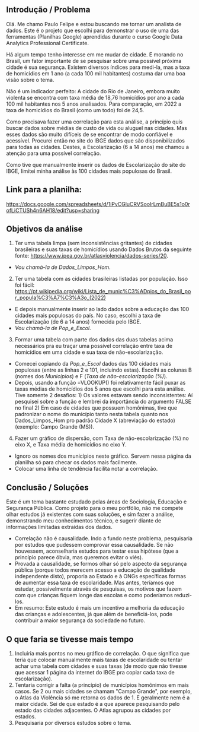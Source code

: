 ## Introdução / Problema
Olá. Me chamo Paulo Felipe e estou buscando me tornar um analista de dados. Este é o projeto que escolhi para demonstrar o uso de uma das ferramentas (Planilhas Google) aprendidas durante o curso Google Data Analytics Professional Certificate.

Há algum tempo tenho interesse em me mudar de cidade. E morando no Brasil, um fator importante de se pesquisar sobre uma possível próxima cidade é sua segurança. Existem diversos índices para medi-la, mas a taxa de homicídios em 1 ano (a cada 100 mil habitantes) costuma dar uma boa visão sobre o tema. 

Não é um indicador perfeito: A cidade do Rio de Janeiro, embora muito violenta se encontra com taxa média de 18,76 homicídios por ano a cada 100 mil habitantes nos 5 anos analisados. Para comparação, em 2022 a taxa de homicídios do Brasil (como um todo) foi de 24,5.

Como precisava fazer uma correlação para esta análise, a princípio quis buscar dados sobre médias de custo de vida ou aluguel nas cidades. Mas esses dados são muito difíceis de se encontrar de modo confiável e acessível. Procurei então no site do IBGE dados que são disponibilizados para todas as cidades. Destes, a Escolarização (6 a 14 anos) me chamou a atenção para uma possível correlação.

Como tive que manualmente inserir os dados de Escolarização do site do IBGE, limitei minha análise às 100 cidades mais populosas do Brasil.

## Link para a planilha:
<https://docs.google.com/spreadsheets/d/1iPvCGluCRVSooIrLmBuBE5s1o0rofLiCTUSh4n6AH18/edit?usp=sharing>

## Objetivos da análise
1) Ter uma tabela limpa (sem inconsistências gritantes) de cidades brasileiras e suas taxas de homicídios usando Dados Brutos da seguinte fonte: <https://www.ipea.gov.br/atlasviolencia/dados-series/20>. 
- *Vou chamá-la de Dados_Limpos_Hom*.

2) Ter uma tabela com as cidades brasileiras listadas por população. Isso foi fácil: <https://pt.wikipedia.org/wiki/Lista_de_munic%C3%ADpios_do_Brasil_por_popula%C3%A7%C3%A3o_(2022)>
- E depois manualmente inserir ao lado dados sobre a educação das 100 cidades mais populosas do país. No caso, escolhi a taxa de Escolarização (de 6 a 14 anos) fornecida pelo IBGE.
- *Vou chamá-la de Pop_e_Escol*.

3) Formar uma tabela com parte dos dados das duas tabelas acima necessários pra eu traçar uma possível correlação entre taxa de homicídios em uma cidade e sua taxa de não-escolarização.
- Comecei copiando da *Pop_e_Escol* dados das 100 cidades mais populosas (entre as linhas 2 e 101, incluindo estas). Escolhi as colunas B (nomes dos *Municípios*) e F (*Taxa de não-escolarização (%)*). 
- Depois, usando a função =VLOOKUP() foi relativamente fácil puxar as taxas médias de homicídios dos 5 anos que escolhi para esta análise. Tive somente 2 desafios: 1) Os valores estavam sendo inconsistentes: Aí pesquisei sobre a função e lembrei da importância do argumento FALSE no final 2) Em caso de cidades que possuem homônimas, tive que padronizar o nome do município tanto nesta tabela quanto nos Dados_Limpos_Hom pro padrão Cidade X (abreviação do estado) (exemplo: Campo Grande (MS)).

4) Fazer um gráfico de dispersão, com Taxa de não-escolarização (%) no eixo X, e Taxa média de homicídios no eixo Y.
- Ignoro os nomes dos municípios neste gráfico. Servem nessa página da planilha só para checar os dados mais facilmente.
- Colocar uma linha de tendência facilita notar a correlação.

## Conclusão / Soluções
Este é um tema bastante estudado pelas áreas de Sociologia, Educação e Segurança Pública. Como projeto para o meu portfólio, não me compete olhar estudos já existentes com suas soluções, e sim fazer a análise, demonstrando meu conhecimentos técnico, e sugerir diante de informações limitadas extraídas dos dados. 
- Correlação não é causalidade. Indo a fundo neste problema, pesquisaria por estudos que pudessem comprovar essa causalidade. Se não houvessem, aconselharia estudos para testar essa hipótese (que a princípio parece óbvia, mas queremos evitar o viés).
- Provada a causalidade, se formos olhar só pelo aspecto da segurança pública (porque todos merecem acesso a educação de qualidade independente disto), proporia ao Estado e à ONGs específicas formas de aumentar essa taxa de escolaridade. Mas antes, teríamos que estudar, possivelmente através de pesquisas, os motivos que fazem com que crianças fiquem longe das escolas e como poderíamos reduzi-los.
- Em resumo: Este estudo é mais um incentivo a melhoria da educação das crianças e adolescentes, já que além de beneficiá-los, pode contribuir a maior segurança da sociedade no futuro.

## O que faria se tivesse mais tempo
1) Incluiria mais pontos no meu gráfico de correlação. O que significa que teria que colocar manualmente mais taxas de escolaridade ou tentar achar uma tabela com cidades e suas taxas (de modo que não tivesse que acessar 1 página da internet do IBGE pra copiar cada taxa de escolarização).
2) Tentaria corrigir a falta (a princípio) de municípios homônimos em mais casos. Se 2 ou mais cidades se chamam "Campo Grande", por exemplo, o Atlas da Violência só me retorna os dados de 1. E geralmente nem é a maior cidade. Sei de que estado é a que aparece pesquisando pelo estado das cidades adjacentes. O Atlas agrupou as cidades por estados.
3) Pesquisaria por diversos estudos sobre o tema.
